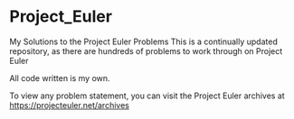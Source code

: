 # Project_Euler
My Solutions to the Project Euler Problems
This is a continually updated repository, as there are hundreds of problems to work through on Project Euler

All code written is my own.

To view any problem statement, you can visit the Project Euler archives at https://projecteuler.net/archives
